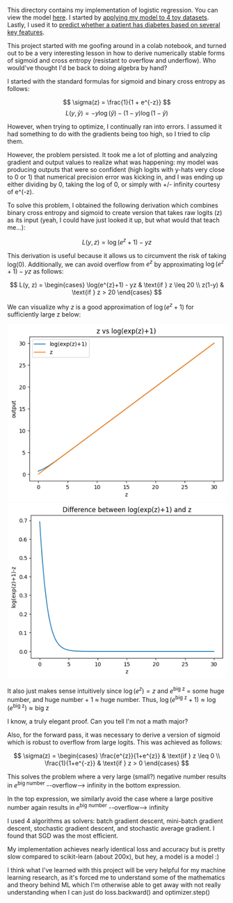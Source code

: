 This directory contains my implementation of logistic regression. You can view the model [here](logistic_regression_model.py). I started by [applying my model to 4 toy datasets](toy_datasets_logistic_regression.ipynb). Lastly, I used it to [predict whether a patient has diabetes based on several key features](diabetes_prediction.ipynb). 


This project started with me goofing around in a colab notebook, and turned out to be a very interesting lesson in how to derive numerically stable forms of sigmoid and cross entropy (resistant to overflow and underflow). Who would've thought I'd be back to doing algebra by hand?

I started with the standard formulas for sigmoid and binary cross entropy as follows:

$$
\sigma(z) = \frac{1}{1 + e^{-z}}
$$
$$
L(y, \hat{y}) = -y \log(\hat{y}) - (1-y) \log(1-\hat{y})
$$

However, when trying to optimize, I continually ran into errors. I assumed it had something to do with the gradients being too high, so I tried to clip them.

However, the problem persisted. It took me a lot of plotting and analyzing gradient and output values to realize what was happening: my model was producing outputs that were so confident (high logits with y-hats very close to 0 or 1) that numerical precision error was kicking in, and I was ending up either dividing by 0, taking the log of 0, or simply with +/- infinity courtesy of e^(-z).

To solve this problem, I obtained the following derivation which combines binary cross entropy and sigmoid to create version that takes raw logits (z) as its input (yeah, I could have just looked it up, but what would that teach me...):

$$
L(y, z) = \log(e^{z}+1) - yz
$$

This derivation is useful because it allows us to circumvent the risk of taking log(0). Additionally, we can avoid overflow from $e^{z}$ by approximating $\log(e^z +1) - yz$ as follows:

$$
L(y, z) = 
\begin{cases} 
\log(e^{z}+1) - yz & \text{if } z \leq 20 \\
z(1-y) & \text{if } z > 20
\end{cases}
$$

We can visualize why $z$ is a good approximation of $\log(e^{z}+1)$ for sufficiently large z below:

![alt text](images/z_vs_log.png)
![alt text](images/z_minus_log.png)

It also just makes sense intuitively since $\log(e^{z})= z$ and $e^{\text{big z}}$ = some huge number, and huge number + 1 $\approx$ huge number. 
Thus, $\log(e^{\text{big z}} +1) \approx \log(e^{\text{big z}}) \approx \text{big z}$

I know, a truly elegant proof. Can you tell I'm not a math major?

Also, for the forward pass, it was necessary to derive a version of sigmoid which is robust to overflow from large logits. This was achieved as follows:

$$
\sigma(z) = 
\begin{cases} 
\frac{e^{z}}{1+e^{z}} & \text{if } z \leq 0 \\
\frac{1}{1+e^{-z}} & \text{if } z > 0
\end{cases}
$$

This solves the problem where a very large (small?) negative number results in $e^{\text{big number}}$ --overflow--> infinity in the bottom expression. 

In the top expression, we similarly avoid the case where a large positive number again results in $e^{\text{big number}}$ --overflow--> infinity

I used 4 algorithms as solvers: batch gradient descent, mini-batch gradient descent, stochastic gradient descent, and stochastic average gradient. I found that SGD was the most efficient. 

My implementation achieves nearly identical loss and accuracy but is pretty slow compared to scikit-learn (about 200x), but hey, a model is a model :\)

I think what I've learned with this project will be very helpful for my machine learning research, as it's forced me to understand some of the mathematics and theory behind ML which I'm otherwise able to get away with not really understanding when I can just do loss.backward() and optimizer.step()
